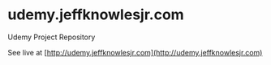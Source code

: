 # udemy.jeffknowlesjr.com
Udemy Project Repository

See live at [http://udemy.jeffknowlesjr.com](http://udemy.jeffknowlesjr.com)
